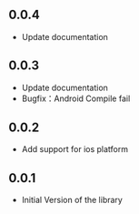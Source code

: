 <!--
 * @Author: gaoyong06@qq.com 
 * @Date: 2020-11-30 12:56:02 
 * @Last Modified by: gaoyong06@qq.com
 * @Last Modified time: 2020-11-30 12:56:02
-->
## 0.0.4

  * Update documentation
## 0.0.3

  * Update documentation
  * Bugfix：Android Compile fail

## 0.0.2

  * Add support for ios platform
## 0.0.1

  * Initial Version of the library